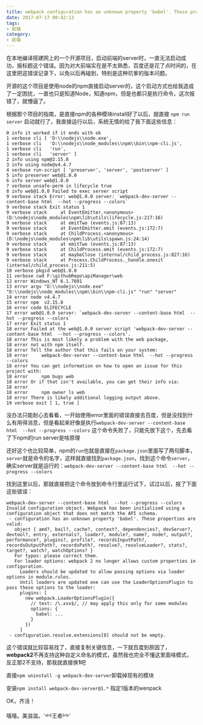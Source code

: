 ```yaml
---
title: webpack configuration has an unknown property 'babel'. These properties are valid
date: 2017-07-17 00:42:13
tags:
- 前端
category:
- 前端
---
```


在本地编译搭建网上的一个开源项目，启动前端的server时，一直无法启动成功，报标题这个错误。因为对大前端实在是不太熟悉，百度还是花了点时间的，在这里把这错误记录下，以免以后再碰到，特别是这种坑爹的版本问题。

<!--more-->

开源的这个项目是使用node的npm直接启动server的，这个启动方式也给我造成了一定困扰，一直也只是知道Node，知道npm，但是也都只是执行命令，这次报错了，就懵逼了。

根据那个项目的指南，是直接npm的各种模块install好了以后，就直接 `npm run server` 启动就行了，我直接运行以后，系统无情的给了我下面这些信息：

```
0 info it worked if it ends with ok
1 verbose cli [ 'D:\\nodejs\\node.exe',
1 verbose cli   'D:\\nodejs\\node_modules\\npm\\bin\\npm-cli.js',
1 verbose cli   'run',
1 verbose cli   'server' ]
2 info using npm@2.15.8
3 info using node@v4.4.7
4 verbose run-script [ 'preserver', 'server', 'postserver' ]
5 info preserver web@1.0.0
6 info server web@1.0.0
7 verbose unsafe-perm in lifecycle true
8 info web@1.0.0 Failed to exec server script
9 verbose stack Error: web@1.0.0 server: `webpack-dev-server --content-base html  --hot --progress --colors`
9 verbose stack Exit status 1
9 verbose stack     at EventEmitter.<anonymous> (D:\nodejs\node_modules\npm\lib\utils\lifecycle.js:217:16)
9 verbose stack     at emitTwo (events.js:87:13)
9 verbose stack     at EventEmitter.emit (events.js:172:7)
9 verbose stack     at ChildProcess.<anonymous> (D:\nodejs\node_modules\npm\lib\utils\spawn.js:24:14)
9 verbose stack     at emitTwo (events.js:87:13)
9 verbose stack     at ChildProcess.emit (events.js:172:7)
9 verbose stack     at maybeClose (internal/child_process.js:827:16)
9 verbose stack     at Process.ChildProcess._handle.onexit (internal/child_process.js:211:5)
10 verbose pkgid web@1.0.0
11 verbose cwd F:\githubRepo\apiManager\web
12 error Windows_NT 6.1.7601
13 error argv "D:\\nodejs\\node.exe" "D:\\nodejs\\node_modules\\npm\\bin\\npm-cli.js" "run" "server"
14 error node v4.4.7
15 error npm  v2.15.8
16 error code ELIFECYCLE
17 error web@1.0.0 server: `webpack-dev-server --content-base html  --hot --progress --colors`
17 error Exit status 1
18 error Failed at the web@1.0.0 server script 'webpack-dev-server --content-base html  --hot --progress --colors'.
18 error This is most likely a problem with the web package,
18 error not with npm itself.
18 error Tell the author that this fails on your system:
18 error     webpack-dev-server --content-base html  --hot --progress --colors
18 error You can get information on how to open an issue for this project with:
18 error     npm bugs web
18 error Or if that isn't available, you can get their info via:
18 error
18 error     npm owner ls web
18 error There is likely additional logging output above.
19 verbose exit [ 1, true ]

```

没办法只能耐心去看看，一开始使用error里面的错误直接去百度，但是没找到什么有用得消息，但是看起来好像是执行`webpack-dev-server --content-base html  --hot --progress --colors` 这个命令失败了，只能先放下这个，先去看了下npm的run server是啥原理

还好这个也比较简单，npm的`run`也就是直接在`package.json`里面写了两句脚本，`server`就是命令的名字，这样就直接找到`package.json`，找到这个命令`server`，
确实server就是运行的：`webpack-dev-server --content-base html  --hot --progress --colors`

找到这里以后，那就直接把这个命令放到命令行里运行试下，试过以后，报了下面这些错误：

```
webpack-dev-server --content-base html  --hot --progress --colors
Invalid configuration object. Webpack has been initialised using a configuration object that does not match the API schema.
 - configuration has an unknown property 'babel'. These properties are valid:
   object { amd?, bail?, cache?, context?, dependencies?, devServer?, devtool?, entry, externals?, loader?, module?, name?, node?, output?, performance?, plugins?, profile?, recordsInputPath?, recordsOutputPath?, recordsPath?, resolve?, resolveLoader?, stats?, target?, watch?, watchOptions? }
   For typos: please correct them.
   For loader options: webpack 2 no longer allows custom properties in configuration.
     Loaders should be updated to allow passing options via loader options in module.rules.
     Until loaders are updated one can use the LoaderOptionsPlugin to pass these options to the loader:
     plugins: [
       new webpack.LoaderOptionsPlugin({
         // test: /\.xxx$/, // may apply this only for some modules
         options: {
           babel: ...
         }
       })
     ]
 - configuration.resolve.extensions[0] should not be empty.

```

这个错误就比较容易找了，直接复制关键信息，一下就百度到原因了，**webpack2**不再支持这种自定义命名的模式，虽然我也完全不懂这里面啥模式，反正那2不支持，那我就直接换**1**吧

直接`npm uninstall -g webpack-dev-server`卸载掉现有的模块

安装`npm install webpack-dev-server@1.*` 指定1版本的wenpack

OK，齐活！


嘻嘻。美滋滋。༺王者༻